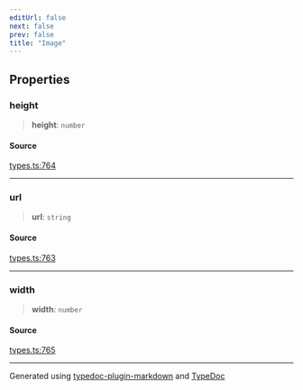 ```yaml
---
editUrl: false
next: false
prev: false
title: "Image"
---
```


## Properties

### height

> **height**: `number`

#### Source

[types.ts:764](https://github.com/fostertheweb/spotify-web-sdk/blob/9d7441b/src/types.ts#L764)

***

### url

> **url**: `string`

#### Source

[types.ts:763](https://github.com/fostertheweb/spotify-web-sdk/blob/9d7441b/src/types.ts#L763)

***

### width

> **width**: `number`

#### Source

[types.ts:765](https://github.com/fostertheweb/spotify-web-sdk/blob/9d7441b/src/types.ts#L765)

***

Generated using [typedoc-plugin-markdown](https://www.npmjs.com/package/typedoc-plugin-markdown) and [TypeDoc](https://typedoc.org/)
